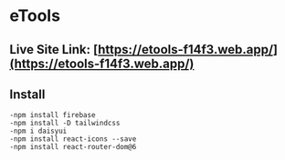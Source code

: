 # eTools
## Live Site Link: [https://etools-f14f3.web.app/](https://etools-f14f3.web.app/)

## Install
    -npm install firebase
    -npm install -D tailwindcss
    -npm i daisyui
    -npm install react-icons --save
    -npm install react-router-dom@6
    

